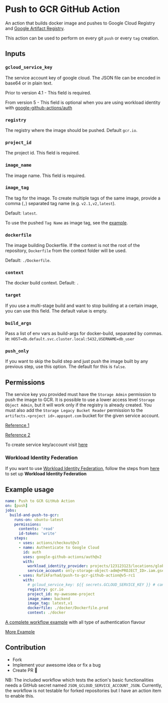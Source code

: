 # Push to GCR GitHub Action

An action that builds docker image and pushes to Google Cloud Registry and [Google Artifact Registry](https://github.com/RafikFarhad/push-to-gcr-github-action/issues/35).

This action can be used to perform on every git `push` or every `tag` creation.

## Inputs

### `gcloud_service_key`
The service account key of google cloud. The JSON file can be encoded in base64 or in plain text. 

Prior to version 4.1 - This field is required.

From version 5 - This field is optional when you are using workload identity with [google-github-actions/auth](https://github.com/google-github-actions/auth)
### `registry`
The registry where the image should be pushed. Default `gcr.io`.

### `project_id`
The project id. This field is required.

### `image_name`
The image name. This field is required.

### `image_tag`
The tag for the image. To create multiple tags of the same image, provide a comma (`,`) separated tag name (e.g. `v2.1,v2,latest`).

Default: `latest`.

To use the pushed `Tag Name` as image tag, see the [example](https://github.com/RafikFarhad/push-to-gcr-github-action/blob/master/examples/build_only_tags.yml).

### `dockerfile`
The image building Dockerfile. 
If the context is not the root of the repository, `Dockerfile` from the context folder will be used.

Default: `./Dockerfile`.

### `context`
The docker build context. Default: `.`

### `target`
If you use a multi-stage build and want to stop building at a certain image, you can use this field. The default value is empty.

### `build_args`
Pass a list of env vars as build-args for docker-build, separated by commas. ie: `HOST=db.default.svc.cluster.local:5432,USERNAME=db_user`

### `push_only`
If you want to skip the build step and just push the image built by any previous step, use this option. The default for this is `false`.

## Permissions
The service key you provided must have the `Storage Admin` permission to push the image to GCR.
It is possible to use a lower access level `Storage Object Admin`, but it will work only if the registry is already created. You must also add the `Storage Legacy Bucket Reader` permission to the `artifacts.<project id>.appspot.com` bucket for the given service account.

[Reference 1](https://cloud.google.com/container-registry/docs/access-control)

[Reference 2](https://stackoverflow.com/a/39750467/6189461)

To create service key/account visit [here](https://console.cloud.google.com/iam-admin/serviceaccounts)

### Workload Identity Federation
If you want to use [Workload Identity Federation](https://cloud.google.com/iam/docs/workload-identity-federation), follow the steps from [here](https://github.com/google-github-actions/auth#setting-up-workload-identity-federation) to set up **Workload Identity Federation**

## Example usage
```yaml
name: Push to GCR GitHub Action
on: [push]
jobs:
  build-and-push-to-gcr:
    runs-on: ubuntu-latest
    permissions:
      contents: 'read'
      id-token: 'write'
    steps:      
      - uses: actions/checkout@v3
      - name: Authenticate to Google Cloud
        id: auth
        uses: google-github-actions/auth@v2
        with:
          workload_identity_provider: projects/123123123/locations/global/workloadIdentityPools/the-workload-pool/providers/the-provider
          service_account: only-storage-object-adm@<PROJECT_ID>.iam.gserviceaccount.com
      - uses: RafikFarhad/push-to-gcr-github-action@v5-rc1
        with:
          # gcloud_service_key: ${{ secrets.GCLOUD_SERVICE_KEY }} # can be base64 encoded or plain text || not needed if you use google-github-actions/auth
          registry: gcr.io
          project_id: my-awesome-project
          image_name: backend
          image_tag: latest,v1
          dockerfile: ./docker/Dockerfile.prod
          context: ./docker
```
[A complete workflow example](https://github.com/RafikFarhad/push-to-gcr-github-action/tree/master/.github/workflows) with all type of authentication flavour

[More Example](https://github.com/RafikFarhad/push-to-gcr-github-action/tree/master/examples)

## Contribution
- Fork
- Implement your awesome idea or fix a bug
- Create PR 🎉

NB: The included workflow which tests the action's basic functionalities needs a GitHub secret named `JSON_GCLOUD_SERVICE_ACCOUNT_JSON`.
Currently, the workflow is not testable for forked repositories but I have an action item to enable this.  
